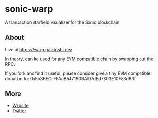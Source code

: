 # sonic-warp

A transaction starfield visualizer for the Sonic blockchain

## About

Live at https://warp.paintoshi.dev

In theory, can be used for any EVM compatible chain by swapping out the RPC.

If you fork and find it useful, please consider give a tiny EVM compatible donation to: 0x5b36ECcFFAaB547190BAf97dEd7B03E10F83d63f

## More

- [Website](https://paintoshi.dev)
- [Twitter](https://x.com/paintoshi)
